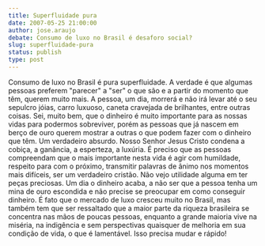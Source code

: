 ```yaml
---
title: Superfluidade pura
date: 2007-05-25 21:00:00
author: jose.araujo
debate: Consumo de luxo no Brasil é desaforo social?
slug: superfluidade-pura
status: publish 
type: post
---
```


Consumo de luxo no Brasil é pura superfluidade. A verdade é que algumas pessoas preferem "parecer" a "ser" o que são e a partir do momento que têm, querem muito mais. A pessoa, um dia, morrerá e não irá levar até o seu sepulcro jóias, carro luxuoso, caneta cravejada de brilhantes, entre outras coisas. Sei, muito bem, que o dinheiro é muito importante para as nossas vidas para podermos sobreviver, porém as pessoas que já nascem em berço de ouro querem mostrar a outras o que podem fazer com o dinheiro que têm. Um verdadeiro absurdo. Nosso Senhor Jesus Cristo condena a cobiça, a ganância, a esperteza, a luxúria. É preciso que as pessoas compreendam que o mais importante nesta vida é agir com humildade, respeito para com o próximo, transmitir palavras de ânimo nos momentos mais difíceis, ser um verdadeiro cristão. Não vejo utilidade alguma em ter peças preciosas. Um dia o dinheiro acaba, a não ser que a pessoa tenha um mina de ouro escondida e não precise se preocupar em como conseguir dinheiro. É fato que o mercado de luxo cresceu muito no Brasil, mas também tem que ser ressaltado que a maior parte da riqueza brasileira se concentra nas mãos de poucas pessoas, enquanto a grande maioria vive na miséria, na indigência e sem perspectivas quaisquer de melhoria em sua condição de vida, o que é lamentável. Isso precisa mudar e rápido!

